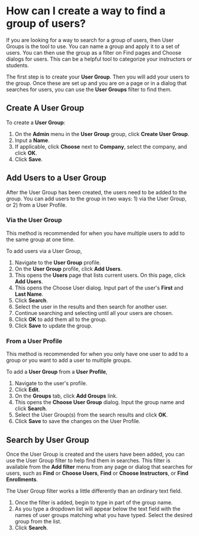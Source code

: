 # How can I create a way to find a group of users?

If you are looking for a way to search for a group of users, then User Groups is the tool to use. You can name a group and apply it to a set of users. You can then use the group as a filter on Find pages and Choose dialogs for users. This can be a helpful tool to categorize your instructors or students.

The first step is to create your **User Group**. Then you will add your users to the group. Once these are set up and you are on a page or in a dialog that searches for users, you can use the **User Groups** filter to find them.

## Create A User Group

To create a **User Group**:
1. On the **Admin** menu in the **User Group** group, click **Create User Group**. 
1. Input a **Name**.
1. If applicable, click **Choose** next to **Company**, select the company, and click **OK**.
1. Click **Save**.

## Add Users to a User Group

After the User Group has been created, the users need to be added to the group. You can add users to the group in two ways: 1) via the User Group, or 2) from a User Profile.

### **Via the User Group**
This method is recommended for when you have multiple users to add to the same group at one time.

To add users via a User Group, 
1. Navigate to the **User Group** profile. 
1. On the **User Group** profile, click **Add Users**. 
1. This opens the **Users** page that lists current users. On this page, click **Add Users**.
1. This opens the Choose User dialog. Input part of the user's **First** and **Last Name**.
1. Click **Search**.
1. Select the user in the results and then search for another user. 
1. Continue searching and selecting until all your users are chosen.
1. Click **OK** to add them all to the group. 
1. Click **Save** to update the group.

### **From a User Profile**
This method is recommended for when you only have one user to add to a group or you want to add a user to multiple groups.


To add a **User Group** from a **User Profile**,
1. Navigate to the user's profile. 
1. Click **Edit**.
1. On the **Groups** tab, click **Add Groups** link. 
1. This opens the **Choose User Group** dialog. Input the group name and click **Search**. 
1. Select the User Group(s) from the search results and click **OK**.
1. Click **Save** to save the changes on the User Profile.

## Search by User Group

Once the User Group is created and the users have been added, you can use the User Group filter to help find them in searches. This filter is available from the **Add filter** menu from any page or dialog that searches for users, such as **Find** or **Choose Users**, **Find** or **Choose Instructors**, or **Find Enrollments**. 

The User Group filter works a little differently than an ordinary text field. 
1. Once the filter is added, begin to type in part of the group name. 
1. As you type a dropdown list will appear below the text field with the names of user groups matching what you have typed. Select the desired group from the list. 
1. Click **Search**.
